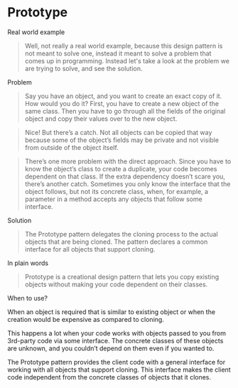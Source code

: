 # Prototype

Real world example

> Well, not really a real world example, because this design pattern is not meant to solve one, instead it meant to solve a problem that comes up in programming. Instead let's take a look at the problem we are trying to solve, and see the solution.

Problem

> Say you have an object, and you want to create an exact copy of it. How would you do it? First, you have to create a new object of the same class. Then you have to go through all the fields of the original object and copy their values over to the new object.

> Nice! But there’s a catch. Not all objects can be copied that way because some of the object’s fields may be private and not visible from outside of the object itself.

> There’s one more problem with the direct approach. Since you have to know the object’s class to create a duplicate, your code becomes dependent on that class. If the extra dependency doesn’t scare you, there’s another catch. Sometimes you only know the interface that the object follows, but not its concrete class, when, for example, a parameter in a method accepts any objects that follow some interface.

Solution

> The Prototype pattern delegates the cloning process to the actual objects that are being cloned. The pattern declares a common interface for all objects that support cloning. 

In plain words

> Prototype is a creational design pattern that lets you copy existing objects without making your code dependent on their classes.

When to use?

When an object is required that is similar to existing object or when the creation would be expensive as compared to cloning.

This happens a lot when your code works with objects passed to you from 3rd-party code via some interface. The concrete classes of these objects are unknown, and you couldn’t depend on them even if you wanted to.

The Prototype pattern provides the client code with a general interface for working with all objects that support cloning. This interface makes the client code independent from the concrete classes of objects that it clones.
